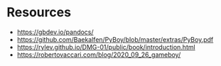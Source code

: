 # Resources
* https://gbdev.io/pandocs/
* https://github.com/Baekalfen/PyBoy/blob/master/extras/PyBoy.pdf
* https://rylev.github.io/DMG-01/public/book/introduction.html
* https://robertovaccari.com/blog/2020_09_26_gameboy/
